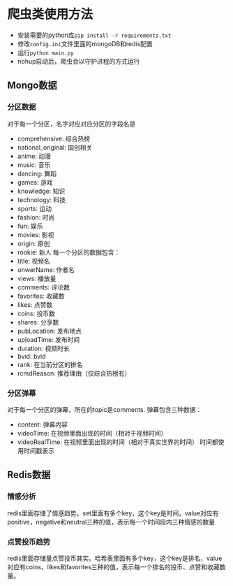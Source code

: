 # 爬虫类使用方法
* 安装需要的python库`pip install -r requirements.txt`
* 修改`config.ini`文件里面的mongoDB和redis配置
* 运行`python main.py`
* nohup启动后，爬虫会以守护进程的方式运行
## Mongo数据
### 分区数据
对于每一个分区，名字对应对应分区的字段名是
* comprehensive: 综合热榜
* national_original: 国创相关
* anime: 动漫
* music: 音乐
* dancing: 舞蹈
* games: 游戏
* knowledge: 知识
* technology: 科技
* sports: 运动
* fashion: 时尚
* fun: 娱乐
* movies: 影视
* origin: 原创
* rookie: 新人
每一个分区的数据包含：
* title: 视频名
* onwerName: 作者名
* views: 播放量
* comments: 评论数
* favorites: 收藏数
* likes: 点赞数
* coins: 投币数
* shares: 分享数
* pubLocation: 发布地点
* uploadTime: 发布时间
* duration: 视频时长
* bvid: bvid
* rank: 在当前分区的排名
* rcmdReason: 推荐理由（仅综合热榜有）
### 分区弹幕
对于每一个分区的弹幕，所在的topic是comments.
弹幕包含三种数据：
* content: 弹幕内容
* videoTime: 在视频里面出现的时间（相对于视频时间）
* videoRealTime: 在视频里面出现的时间（相对于真实世界的时间）
时间都使用时间戳表示
## Redis数据
### 情感分析
redis里面存储了情感趋势。set里面有多个key，这个key是时间，value对应有positive，negative和neutral三种的值，表示每一个时间段内三种情感的数量
### 点赞投币趋势
redis里面存储量点赞投币其实。哈希表里面有多个key，这个key是排名，value对应有coins，likes和favorites三种的值，表示每一个排名的投币、点赞和收藏数量。
